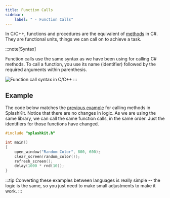 ```yaml
---
title: Function Calls
sidebar:
    label: " - Function Calls"
---
```


In C/C++, functions and procedures are the equivalent of [methods](../../../../part-1-instructions/1-sequence-and-data/1-concepts/02-method) in C#. They are functional units, things we can call on to achieve a task.

:::note[Syntax]

Function calls use the same syntax as we have been using for calling C# methods. To call a function, you use its name (identifier) followed by the required arguments within parenthesis.

![Function call syntax in C/C++](./images/function-call.png)
:::

## Example

The code below matches the [previous example](../../../../part-1-instructions/1-sequence-and-data/1-concepts/03-method-call/#example-using-result) for calling methods in SplashKit.
Notice that there are no changes in logic.
As we are using the same library, we can call the same function calls, in the same order.
Just the identifiers for those functions have changed.

```cpp
#include "splashkit.h"

int main()
{
    open_window("Random Color", 800, 600);
    clear_screen(random_color());
    refresh_screen();
    delay(1000 * rnd(10));
}
```

:::tip
Converting these examples between languages is really simple -- the logic is the same, so you just need to make small adjustments to make it work.
:::
